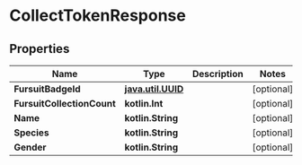 
# CollectTokenResponse

## Properties
Name | Type | Description | Notes
------------ | ------------- | ------------- | -------------
**FursuitBadgeId** | [**java.util.UUID**](java.util.UUID.md) |  |  [optional]
**FursuitCollectionCount** | **kotlin.Int** |  |  [optional]
**Name** | **kotlin.String** |  |  [optional]
**Species** | **kotlin.String** |  |  [optional]
**Gender** | **kotlin.String** |  |  [optional]



